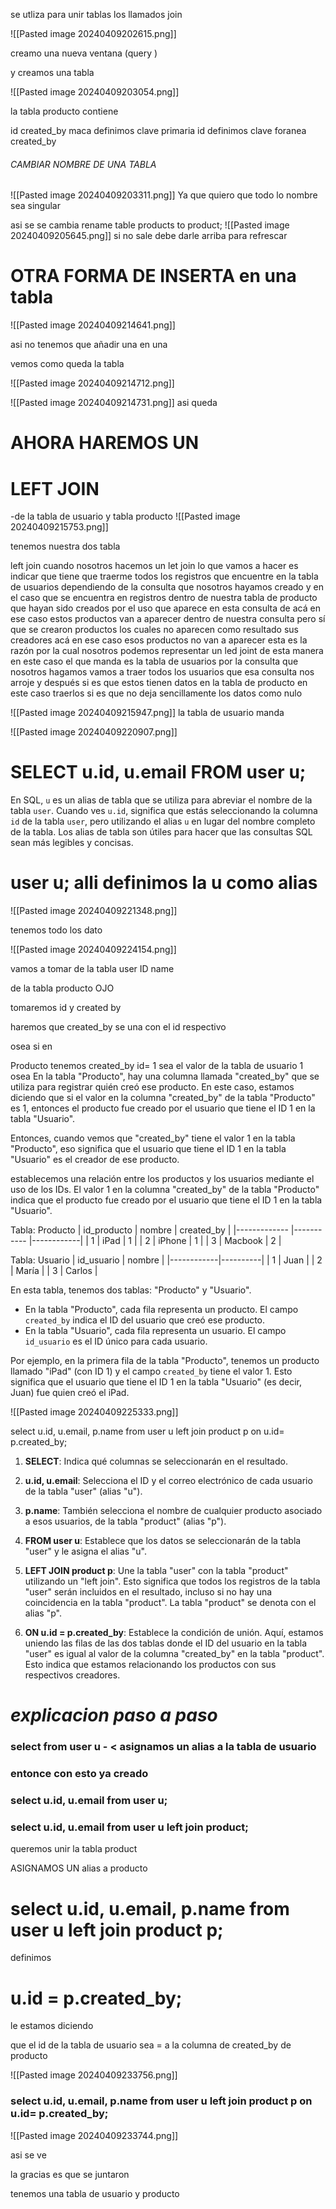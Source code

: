

se utliza para unir tablas los llamados join

![[Pasted image 20240409202615.png]]

creamo una nueva ventana (query )

y creamos una tabla

![[Pasted image 20240409203054.png]]

la tabla producto contiene 

id 
created_by
maca
definimos clave primaria id
definimos clave foranea created_by



###### CAMBIAR NOMBRE DE UNA TABLA

![[Pasted image 20240409203311.png]]
Ya que quiero que todo lo nombre sea singular

asi se se cambia
rename table products to product;
![[Pasted image 20240409205645.png]]
si no sale debe darle arriba para refrescar




# OTRA FORMA DE INSERTA en una tabla


![[Pasted image 20240409214641.png]]


asi no tenemos que añadir una en una

vemos como queda la tabla

![[Pasted image 20240409214712.png]]

![[Pasted image 20240409214731.png]]
asi queda


# AHORA HAREMOS UN 

# LEFT JOIN



-de la tabla de usuario y tabla producto
![[Pasted image 20240409215753.png]]

tenemos nuestra dos tabla

left join cuando nosotros hacemos un let join lo que vamos a hacer es indicar que tiene que traerme todos los registros que encuentre en la tabla de usuarios dependiendo de la consulta que nosotros hayamos creado y en el caso que se encuentra en registros dentro de nuestra tabla de producto que hayan sido creados por el uso que aparece en esta consulta de acá en ese caso estos productos van a aparecer dentro de nuestra consulta pero sí que se crearon productos los cuales no aparecen como resultado sus creadores acá en ese caso esos productos no van a aparecer esta es la razón por la cual nosotros podemos representar un led joint de esta manera en este caso el que manda es la tabla de usuarios por la consulta que nosotros hagamos vamos a traer todos los usuarios que esa consulta nos arroje y después si es que estos tienen datos en la tabla de producto en este caso traerlos si es que no deja sencillamente los datos como nulo 


![[Pasted image 20240409215947.png]]
la tabla de usuario manda

![[Pasted image 20240409220907.png]]

# SELECT u.id, u.email FROM user u;


En SQL, `u` es un alias de tabla que se utiliza para abreviar el nombre de la tabla `user`. Cuando ves `u.id`, significa que estás seleccionando la columna `id` de la tabla `user`, pero utilizando el alias `u` en lugar del nombre completo de la tabla. Los alias de tabla son útiles para hacer que las consultas SQL sean más legibles y concisas.

# user u; alli definimos la u como  alias 

![[Pasted image 20240409221348.png]]

tenemos todo los dato

![[Pasted image 20240409224154.png]]


vamos a tomar de la tabla user
ID
name

de la tabla producto OJO

tomaremos id y created by

haremos que created_by se una con el id respectivo 

osea si en 

Producto tenemos created_by id= 1 sea el  valor de la tabla de usuario 1
osea
En la tabla "Producto", hay una columna llamada "created_by" que se utiliza para registrar quién creó ese producto. En este caso, estamos diciendo que si el valor en la columna "created_by" de la tabla "Producto" es 1, entonces el producto fue creado por el usuario que tiene el ID 1 en la tabla "Usuario".

Entonces, cuando vemos que "created_by" tiene el valor 1 en la tabla "Producto", eso significa que el usuario que tiene el ID 1 en la tabla "Usuario" es el creador de ese producto.

establecemos una relación entre los productos y los usuarios mediante el uso de los IDs. El valor 1 en la columna "created_by" de la tabla "Producto" indica que el producto fue creado por el usuario que tiene el ID 1 en la tabla "Usuario".

Tabla: Producto
| id_producto | nombre    | created_by |
|-------------  |----------- |------------|
| 1                  | iPad         | 1          |
| 2                  | iPhone     | 1          |
| 3                  | Macbook | 2          |

Tabla: Usuario
| id_usuario | nombre   |
|------------|----------|
| 1          | Juan     |
| 2          | María    |
| 3          | Carlos   |

En esta tabla, tenemos dos tablas: "Producto" y "Usuario".

- En la tabla "Producto", cada fila representa un producto. El campo `created_by` indica el ID del usuario que creó ese producto.
- En la tabla "Usuario", cada fila representa un usuario. El campo `id_usuario` es el ID único para cada usuario.

Por ejemplo, en la primera fila de la tabla "Producto", tenemos un producto llamado "iPad" (con ID 1) y el campo `created_by` tiene el valor 1. Esto significa que el usuario que tiene el ID 1 en la tabla "Usuario" (es decir, Juan) fue quien creó el iPad.

![[Pasted image 20240409225333.png]]


select u.id, u.email, p.name from user u left join product p on u.id= p.created_by;


1. **SELECT**: Indica qué columnas se seleccionarán en el resultado.
    
2. **u.id, u.email**: Selecciona el ID y el correo electrónico de cada usuario de la tabla "user" (alias "u").
    
3. **p.name**: También selecciona el nombre de cualquier producto asociado a esos usuarios, de la tabla "product" (alias "p").
    
4. **FROM user u**: Establece que los datos se seleccionarán de la tabla "user" y le asigna el alias "u".
    
5. **LEFT JOIN product p**: Une la tabla "user" con la tabla "product" utilizando un "left join". Esto significa que todos los registros de la tabla "user" serán incluidos en el resultado, incluso si no hay una coincidencia en la tabla "product". La tabla "product" se denota con el alias "p".
    
6. **ON u.id = p.created_by**: Establece la condición de unión. Aquí, estamos uniendo las filas de las dos tablas donde el ID del usuario en la tabla "user" es igual al valor de la columna "created_by" en la tabla "product". Esto indica que estamos relacionando los productos con sus respectivos creadores.

# *explicacion paso a paso*


### select from user u - < asignamos un alias a la tabla de usuario

### entonce con esto ya creado

### select u.id,  u.email from user  u;

### select u.id,  u.email from user  u left join product;

queremos unir la tabla product

ASIGNAMOS UN alias a producto
# select u.id,  u.email, p.name from user  u left join product p;

definimos

# u.id = p.created_by;

le estamos diciendo


que el id de la tabla de usuario  sea =  a  la columna de created_by de producto

![[Pasted image 20240409233756.png]]


### select u.id,  u.email, p.name from user  u left join product p on u.id= p.created_by;


![[Pasted image 20240409233744.png]]

asi se ve  

la gracias es que se juntaron

tenemos una tabla de usuario y producto
